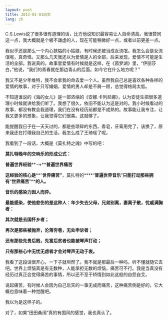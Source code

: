 ```yaml
---
layout: post
title: 2013-01-01旧文
lang: zh
---
```


C.S.Lewis说了很多很有道理的话，比方他说知识最容易让人自命清高。我很赞同这一点，我大概就是个极不谦虚的人，现在可能稍微好一点，或者以前更差一点。

我似乎还是那么一个内心狭隘的小姑娘，有时候还被当成女流氓。我怎么会是女流氓呢，真奇怪。又那么几天我还以为爱情是人的全部，后来发现，爱情不可能是生活的全部。我说真的。故事里爱情有时候就是这样，在《茵梦湖》里，“伊丽莎白，”他说，“我们的青春就在那边青山的后面。如今它在什么地方呢？”

我又不是少年维特，我不会拿我的命去爱一个人。虽然我自己总是喜欢各种各样的爱情的故事，对于只写婚姻，爱情的男人却是不屑一顾，总觉得格局太低。

不知道谁说的《海的女儿》是一部浓缩的《安娜.卡列尼娜》，认为安徒生把很多道理小时候就讲给我们听了。我想了很久，依旧不能认为这是对的。我小时候看过的故事，都没有教会我道理，我们在没有经历前都是不成熟的。故事能让我专注，让我又更多的想象，让我觉得它们很美。这就够了。 

能提醒我日子在一天天过的，都是些琐碎的东西。香皂，牙膏用完了，该换了，原来我还在打理我自己的生活，我怎么成了王琦瑶了呢。

我看到了一段话，大概是《莫扎特之魂》中写的吧：

**莫扎特晚年的交响乐的形成公式：**

**普遍世界经验****——>****普遍世界痛苦**

**这经验的核心是****“****世界痛苦”****，莫扎特的****“****普遍世界音乐****”****只能打动那些拥有****“****世界痛苦****”****的人。**

**音乐的感染力因人而异。**

**最能感染，使他悲伤的是这种人：年少失去父母，兄弟别离，妻离子散，忧戚满胸者：**

**其次就是去国怀乡者；**

**再次是那些被抛弃，沦落穷巷，无处申诉者；**

**还有那些先贵后贱，先富后贫者也能被琴声打动；**

**只有那些心中无忧无虑者才会对琴声无动于衷。**

我看了这段话很开心，一下子就坦然了。我不就是那最后一种吗，听不懂就随它去吧。世界上烦恼真是有无数种，人能承担无数的烦恼，痛苦可不行。我是当真没有经历过真正会觉得痛苦的事情，所以还不至于矫情到如此这般的自怨自艾。

说起痛苦，有时候人会因为自己后天的一事无成而痛苦，这种痛苦倒是好的，它大概也意味着一种觉醒吧。

我以为是这样子的。

对了，如果“田田桑阔”真的有国风的感觉，我也真认了。
